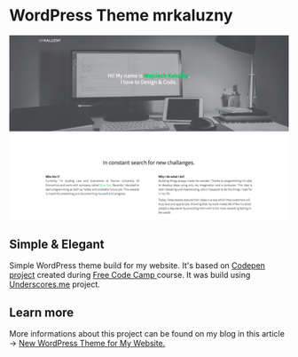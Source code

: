 # WordPress Theme mrkaluzny
![Screenshot](screenshot.png)
## Simple & Elegant
Simple WordPress theme build for my website. It's based on [Codepen project](http://codepen.io/mrkaluzny/pen/xZVpMg) created during [Free Code Camp ](http://freecodecamp.com) course. It was build using [Underscores.me](http://underscores.me) project.

## Learn more
More informations about this project can be found on my blog in this article -> [New WordPress Theme for My Website.](http://mrkaluzny.com/new-wordpress-theme-for-my-website/)
